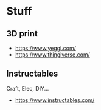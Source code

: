 # Stuff




## 3D print
* https://www.yeggi.com/ 
* https://www.thingiverse.com/ 


## Instructables
Craft, Elec, DIY...
* https://www.instructables.com/



